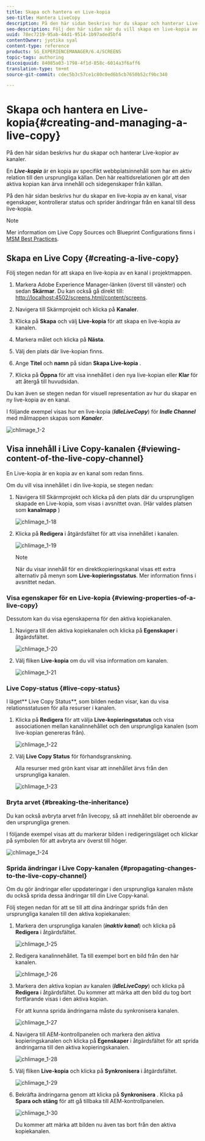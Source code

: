 ```yaml
---
title: Skapa och hantera en Live-kopia
seo-title: Hantera LiveCopy
description: På den här sidan beskrivs hur du skapar och hanterar Live-kopior av kanaler.
seo-description: Följ den här sidan när du vill skapa en live-kopia av en kanal, visa egenskaper, kontrollera status och sprida ändringar från en kanal till dess live-kopia.
uuid: 78ec7219-95ab-44d1-9514-1b97aded5bf4
contentOwner: jyotika syal
content-type: reference
products: SG_EXPERIENCEMANAGER/6.4/SCREENS
topic-tags: authoring
discoiquuid: 84085a03-1798-4f1d-858c-6014a3f6aff6
translation-type: tm+mt
source-git-commit: cdec5b3c57ce1c80c0ed6b5cb7650b52cf9bc340

---
```



# Skapa och hantera en Live-kopia{#creating-and-managing-a-live-copy}

På den här sidan beskrivs hur du skapar och hanterar Live-kopior av kanaler.

En ***Live-kopia*** är en kopia av specifikt webbplatsinnehåll som har en aktiv relation till den ursprungliga källan. Den här realtidsrelationen gör att den aktiva kopian kan ärva innehåll och sidegenskaper från källan.

På den här sidan beskrivs hur du skapar en live-kopia av en kanal, visar egenskaper, kontrollerar status och sprider ändringar från en kanal till dess live-kopia.

>[!NOTE]
>
>Mer information om Live Copy Sources och Blueprint Configurations finns i [MSM Best Practices](/help/sites-administering/msm-best-practices.md).

## Skapa en Live Copy {#creating-a-live-copy}

Följ stegen nedan för att skapa en live-kopia av en kanal i projektmappen.

1. Markera Adobe Experience Manager-länken (överst till vänster) och sedan **Skärmar**. Du kan också gå direkt till: [http://localhost:4502/screens.html/content/screens](http://localhost:4502/screens.html/content/screens).

1. Navigera till Skärmprojekt och klicka på **Kanaler**.
1. Klicka på **Skapa** och välj **Live-kopia** för att skapa en live-kopia av kanalen.

1. Markera målet och klicka på **Nästa**.
1. Välj den plats där live-kopian finns.
1. Ange **Titel** och **namn** på sidan **Skapa Live-kopia** .

1. Klicka på **Öppna** för att visa innehållet i den nya live-kopian eller **Klar** för att återgå till huvudsidan.

Du kan även se stegen nedan för visuell representation av hur du skapar en ny live-kopia av en kanal.

I följande exempel visas hur en live-kopia (***IdleLiveCopy***) för ***Indle Channel*** med målmappen skapas som ***Kanaler***.

![chlimage_1-2](assets/chlimage_1-2.gif)

## Visa innehåll i Live Copy-kanalen {#viewing-content-of-the-live-copy-channel}

En Live-kopia är en kopia av en kanal som redan finns.

Om du vill visa innehållet i din live-kopia, se stegen nedan:

1. Navigera till Skärmprojekt och klicka på den plats där du ursprungligen skapade en Live-kopia, som visas i avsnittet ovan. (Här valdes platsen som **kanalmapp** )

   ![chlimage_1-18](assets/chlimage_1-18.png)

1. Klicka på **Redigera** i åtgärdsfältet för att visa innehållet i kanalen.

   ![chlimage_1-19](assets/chlimage_1-19.png)

   >[!NOTE]
   >
   >När du visar innehåll för en direktkopieringskanal visas ett extra alternativ på menyn som **Live-kopieringsstatus**. Mer information finns i avsnittet nedan.

### Visa egenskaper för en Live-kopia {#viewing-properties-of-a-live-copy}

Dessutom kan du visa egenskaperna för den aktiva kopiekanalen.

1. Navigera till den aktiva kopiekanalen och klicka på **Egenskaper** i åtgärdsfältet.

   ![chlimage_1-20](assets/chlimage_1-20.png)

1. Välj fliken **Live-kopia** om du vill visa information om kanalen.

   ![chlimage_1-21](assets/chlimage_1-21.png)

### Live Copy-status {#live-copy-status}

I läget** Live Copy Status**, som bilden nedan visar, kan du visa relationsstatusen för alla resurser i kanalen.

1. Klicka på **Redigera** för att välja **Live-kopieringsstatus** och visa associationen mellan kanalinnehållet och den ursprungliga kanalen (som live-kopian genereras från).

   ![chlimage_1-22](assets/chlimage_1-22.png)

1. Välj **Live Copy Status** för förhandsgranskning.

   Alla resurser med grön kant visar att innehållet ärvs från den ursprungliga kanalen.

   ![chlimage_1-23](assets/chlimage_1-23.png)

### Bryta arvet {#breaking-the-inheritance}

Du kan också avbryta arvet från livecopy, så att innehållet blir oberoende av den ursprungliga grenen.

I följande exempel visas att du markerar bilden i redigeringsläget och klickar på symbolen för att avbryta arv överst till höger.

![chlimage_1-24](assets/chlimage_1-24.png)

### Sprida ändringar i Live Copy-kanalen {#propagating-changes-to-the-live-copy-channel}

Om du gör ändringar eller uppdateringar i den ursprungliga kanalen måste du också sprida dessa ändringar till din Live Copy-kanal.

Följ stegen nedan för att se till att dina ändringar sprids från den ursprungliga kanalen till den aktiva kopiekanalen:

1. Markera den ursprungliga kanalen (***inaktiv kanal***) och klicka på **Redigera** i åtgärdsfältet.

   ![chlimage_1-25](assets/chlimage_1-25.png)

1. Redigera kanalinnehållet. Ta till exempel bort en bild från den här kanalen.

   ![chlimage_1-26](assets/chlimage_1-26.png)

1. Markera den aktiva kopian av kanalen (***IdleLiveCopy***) och klicka på **Redigera** i åtgärdsfältet. Du kommer att märka att den bild du tog bort fortfarande visas i den aktiva kopian.

   För att kunna sprida ändringarna måste du synkronisera kanalen.

   ![chlimage_1-27](assets/chlimage_1-27.png)

1. Navigera till AEM-kontrollpanelen och markera den aktiva kopieringskanalen och klicka på **Egenskaper** i åtgärdsfältet för att sprida ändringarna till den aktiva kopieringskanalen.

   ![chlimage_1-28](assets/chlimage_1-28.png)

1. Välj fliken **Live-kopia** och klicka på **Synkronisera** i åtgärdsfältet.

   ![chlimage_1-29](assets/chlimage_1-29.png)

1. Bekräfta ändringarna genom att klicka på **Synkronisera** . Klicka på **Spara och stäng** för att gå tillbaka till AEM-kontrollpanelen.

   ![chlimage_1-30](assets/chlimage_1-30.png)

   Du kommer att märka att bilden nu även tas bort från den aktiva kopiekanalen.

